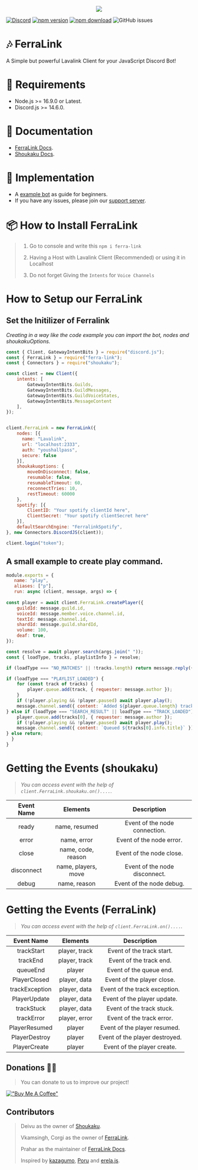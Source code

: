 <p align="center">
  <img src="https://media.discordapp.net/attachments/936271538196451379/1035586844617883708/feralink_tape.png?width=705&height=134">
</p>

[![Discord](https://img.shields.io/discord/1035595149385945088?color=fa860a&logo=discord&logoColor=white)](https://discord.gg/7M6yGBTn79)
[![npm version](https://img.shields.io/npm/v/ferra-link?style=flat-square)](https://www.npmjs.com/package/ferra-link)
[![npm download](https://img.shields.io/npm/dt/ferra-link.svg?maxAge=3600)](https://www.npmjs.com/package/ferra-link)
![GitHub issues](https://img.shields.io/github/issues-raw/Cd-corgi/Ferralink?style=flat-square)

  
# 🎶 FerraLink

A Simple but powerful Lavalink Client for your JavaScript Discord Bot!

# 🔨 Requirements 

* Node.js >= 16.9.0 or Latest.
* Discord.js >= 14.6.0.

# 📖 Documentation
- [FerraLink Docs](https://ferralink.gitbook.io/docs/).
- [Shoukaku Docs](https://deivu.github.io/Shoukaku).

# 📂 Implementation
- A [example bot](https://github.com/vkamsingh/Ferralink-Example) as guide for beginners.
- If you have any issues, please join our [support server](https://discord.gg/8n3yNqtPAE).

# 📦 How to Install FerraLink

> 1. Go to console and write this `npm i ferra-link`
> 
> 2. Having a Host with Lavalink Client (Recommended) or using it in Localhost 
>
> 3. Do not forget Giving the `Intents` for `Voice Channels`

# How to Setup our FerraLink

## Set the Initilizer of Ferralink

*Creating in a way like the code example you can import the bot, nodes and shoukakuOptions.*

```js
const { Client, GatewayIntentBits } = require("discord.js");
const { FerraLink } = require("ferra-link");
const { Connectors } = require("shoukaku");

const client = new Client({
    intents: [
        GatewayIntentBits.Guilds,
        GatewayIntentBits.GuildMessages,
        GatewayIntentBits.GuildVoiceStates,
        GatewayIntentBits.MessageContent
    ],
});


client.FerraLink = new FerraLink({
    nodes: [{
      name: "Lavalink",
      url: "localhost:2333",
      auth: "youshallpass",
      secure: false
    }],
    shoukakuoptions: {
        moveOnDisconnect: false,
        resumable: false,
        resumableTimeout: 60,
        reconnectTries: 10,
        restTimeout: 60000
    },
    spotify: [{
        ClientID: "Your spotify clientId here",
        ClientSecret: "Your spotify clientSecret here"
    }],
    defaultSearchEngine: "FerralinkSpotify",
}, new Connectors.DiscordJS(client));

client.login("token");
```

## A small example to create play command.
```js
module.exports = {
   name: "play",
   aliases: ["p"],
   run: async (client, message, args) => {
   
const player = await client.FerraLink.createPlayer({
    guildId: message.guild.id,
    voiceId: message.member.voice.channel.id,
    textId: message.channel.id,
    shardId: message.guild.shardId,
    volume: 100,
    deaf: true,
});

const resolve = await player.search(args.join(" "));
const { loadType, tracks, playlistInfo } = resolve;

if (loadType === "NO_MATCHES" || !tracks.length) return message.reply({content: "No match songs result found!"});

if (loadType === "PLAYLIST_LOADED") {
    for (const track of tracks) {
        player.queue.add(track, { requester: message.author });
    }
    if (!player.playing && !player.paused) await player.play();
    message.channel.send({ content: `Added ${player.queue.length} tracks from ${playlistInfo.name}` });
} else if (loadType === "SEARCH_RESULT" || loadType === "TRACK_LOADED") {
    player.queue.add(tracks[0], { requester: message.author });
    if (!player.playing && !player.paused) await player.play();
    message.channel.send({ content: `Queued ${tracks[0].info.title}` });
} else return;
  }
}
```

# Getting the Events (shoukaku)

> *You can access event with the help of `client.FerraLink.shoukaku.on()....`.*

<center>

| **Event Name** 	|   **Elements**  	  |       **Description**         |
|:--------------:	|:------------------: |:----------------------------: |
|   ready 	      | name, resumed       | Event of the node connection. |
|   error         | name, error 	      | Event of the node error.      |
|   close         | name, code, reason  | Event of the node close.	    |
|   disconnect    | name, players, move | Event of the node disconnect.	|
|   debug         | name, reason	      | Event of the node debug.      |
</center>

# Getting the Events (FerraLink)

> *You can access event with the help of `client.FerraLink.on()....`.*

<center>

| **Event Name** 	  |   **Elements**  |       **Description**         |
|:----------------: |:--------------: |:----------------------------: |
|   trackStart	    | player, track   | Event of the track start.     |
|   trackEnd        | player, track	  | Event of the track end.       |
|   queueEnd        | player          | Event of the queue end.	      |
|   PlayerClosed    | player, data    | Event of the player close.	  |
|   trackException  | player, data	  | Event of the track exception. |
|   PlayerUpdate    | player, data	  | Event of the player update.   |
|   trackStuck      | player, data	  | Event of the track stuck.     |
|   trackError      | player, error   | Event of the track error.     |
|   PlayerResumed   | player          | Event of the player resumed.  |
|   PlayerDestroy   | player	        | Event of the player destroyed.|
|   PlayerCreate    | player	        | Event of the player create.   |
</center>

## Donations 🧡🧡
> You can donate to us to improve our project!

[!["Buy Me A Coffee"](https://www.buymeacoffee.com/assets/img/custom_images/orange_img.png)](https://www.buymeacoffee.com/CorgiOtterBot)

## Contributors
> Deivu as the owner of [Shoukaku](https://github.com/Deivu/Shoukaku).
>
> Vkamsingh, Corgi as the owner of [FerraLink](https://github.com/Cd-corgi/Ferralink).
>
> Prahar as the maintainer of [FerraLink Docs](https://ferralink.gitbook.io/untitled).
>
> Inspired by [kazagumo](https://www.npmjs.com/package/kazagumo), [Poru](https://www.npmjs.com/package/poru) and [erela.js](https://www.npmjs.com/package/erela.js).
